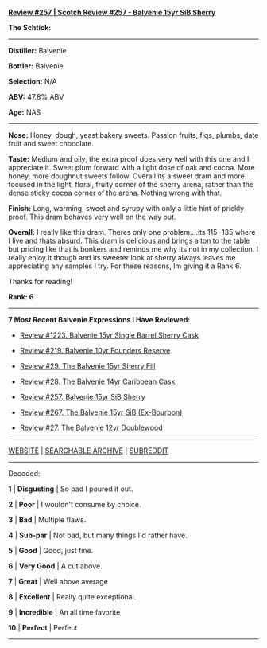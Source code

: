 
[**Review #257 | Scotch Review #257 - Balvenie 15yr SiB Sherry**]( https://t8ke.review/review-257-balvenie-15yr-sib-sherry/)

**The Schtick:** 

-----

**Distiller:** Balvenie

**Bottler:** Balvenie

**Selection:** N/A

**ABV:** 47.8% ABV

**Age:** NAS 

-----

**Nose:**  Honey, dough, yeast bakery sweets. Passion fruits, figs, plumbs, date fruit and sweet chocolate.

**Taste:** Medium and oily, the extra proof does very well with this one and I appreciate it. Sweet plum forward with a light dose of oak and cocoa. More honey, more doughnut sweets follow. Overall its a sweet dram and more focused in the light, floral, fruity corner of the sherry arena, rather than the dense sticky cocoa corner of the arena. Nothing wrong with that.

**Finish:**  Long, warming, sweet and syrupy with only a little hint of prickly proof. This dram behaves very well on the way out.

**Overall:** I really like this dram. Theres only one problem....its $115-$135 where I live and thats absurd. This dram is delicious and brings a ton to the table but pricing like that is bonkers and reminds me why its not in my collection. I really enjoy it though and its sweeter look at sherry always leaves me appreciating any samples I try. For these reasons, Im giving it a Rank 6.

Thanks for reading!

**Rank: 6**

----- 

**7 Most Recent Balvenie Expressions I Have Reviewed:** 

- [Review #1223. Balvenie 15yr Single Barrel Sherry Cask]( https://t8ke.review/review-1223-balvenie-15yr-single-barrel-sherry-cask) 

- [Review #219. Balvenie 10yr Founders Reserve]( https://t8ke.review/review-219-the-balvenie-10yr-founders-reserve/) 

- [Review #29. The Balvenie 15yr Sherry Fill]( https://t8ke.review/review-29-the-balvenie-15yr-single-barrel-sherry-cask/) 

- [Review #28. The Balvenie 14yr Caribbean Cask]( https://t8ke.review/review-28-the-balvenie-14yr-caribbean-cask/) 

- [Review #257. Balvenie 15yr SiB Sherry]( https://t8ke.review/review-257-balvenie-15yr-sib-sherry/) 

- [Review #267. The Balvenie 15yr SiB (Ex-Bourbon)]( https://t8ke.review/review-267-balvenie-15yr-sib-bourbon-cask/) 

- [Review #27. The Balvenie 12yr Doublewood]( https://t8ke.review/review-27-the-balvenie-12yr-double-wood/) 

-----

[WEBSITE](https://t8ke.review) | [SEARCHABLE ARCHIVE](https://t8ke.review/review-archive/) | [SUBREDDIT](https://reddit.com/r/t8kereviews)

-----

Decoded:

**1** | **Disgusting** | So bad I poured it out.

**2** | **Poor** | I wouldn't consume by choice.

**3** | **Bad** | Multiple flaws.

**4** | **Sub-par** | Not bad, but many things I'd rather have.

**5** | **Good** | Good, just fine.

**6** | **Very Good** | A cut above.

**7** | **Great** | Well above average

**8** | **Excellent** | Really quite exceptional.

**9** | **Incredible** | An all time favorite

**10** | **Perfect** | Perfect

----

